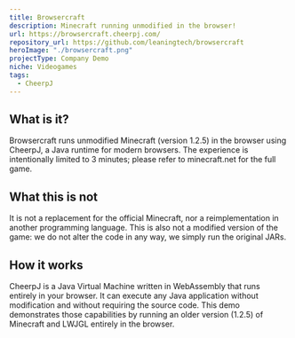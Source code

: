 ```yaml
---
title: Browsercraft
description: Minecraft running unmodified in the browser!
url: https://browsercraft.cheerpj.com/
repository_url: https://github.com/leaningtech/browsercraft
heroImage: "./browsercraft.png"
projectType: Company Demo
niche: Videogames
tags:
  - CheerpJ
---
```


## What is it?
Browsercraft runs unmodified Minecraft (version 1.2.5) in the browser using CheerpJ, a Java runtime for modern browsers. The experience is intentionally limited to 3 minutes; please refer to minecraft.net for the full game.

## What this is not
It is not a replacement for the official Minecraft, nor a reimplementation in another programming language. This is also not a modified version of the game: we do not alter the code in any way, we simply run the original JARs.

## How it works
CheerpJ is a Java Virtual Machine written in WebAssembly that runs entirely in your browser. It can execute any Java application without modification and without requiring the source code. This demo demonstrates those capabilities by running an older version (1.2.5) of Minecraft and LWJGL entirely in the browser.

